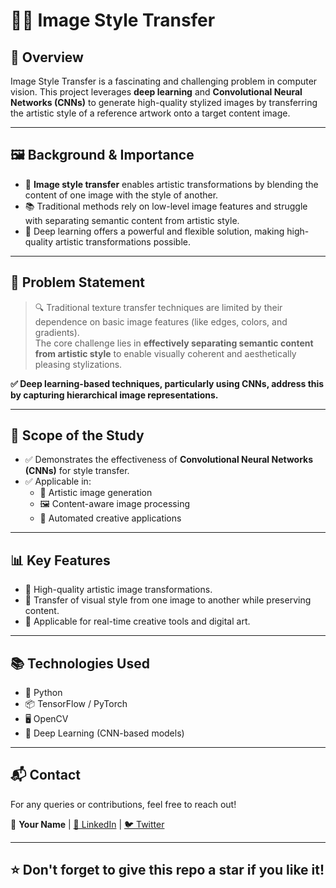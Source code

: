 # 🎨✨ Image Style Transfer

## 📌 Overview
Image Style Transfer is a fascinating and challenging problem in computer vision. This project leverages **deep learning** and **Convolutional Neural Networks (CNNs)** to generate high-quality stylized images by transferring the artistic style of a reference artwork onto a target content image.

---

## 🖼️ Background & Importance

- 🎨 **Image style transfer** enables artistic transformations by blending the content of one image with the style of another.
- 📚 Traditional methods rely on low-level image features and struggle with separating semantic content from artistic style.
- 🤖 Deep learning offers a powerful and flexible solution, making high-quality artistic transformations possible.

---

## 📝 Problem Statement

> 🔍 Traditional texture transfer techniques are limited by their dependence on basic image features (like edges, colors, and gradients).  
The core challenge lies in **effectively separating semantic content from artistic style** to enable visually coherent and aesthetically pleasing stylizations.

**✅ Deep learning-based techniques, particularly using CNNs, address this by capturing hierarchical image representations.**

---

## 🎯 Scope of the Study

- ✅ Demonstrates the effectiveness of **Convolutional Neural Networks (CNNs)** for style transfer.
- ✅ Applicable in:
  - 🎨 Artistic image generation
  - 🖼️ Content-aware image processing
  - 🤖 Automated creative applications

---

## 📊 Key Features

- 📌 High-quality artistic image transformations.
- 📌 Transfer of visual style from one image to another while preserving content.
- 📌 Applicable for real-time creative tools and digital art.

---

## 📚 Technologies Used

- 🐍 Python
- 📦 TensorFlow / PyTorch
- 🖥️ OpenCV
- 🧠 Deep Learning (CNN-based models)

---


## 📬 Contact  

For any queries or contributions, feel free to reach out!

📧 **Your Name** | [📱 LinkedIn](https://www.linkedin.com) | [🐦 Twitter](https://twitter.com)

---

## ⭐️ Don't forget to give this repo a star if you like it!
